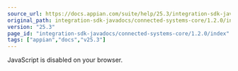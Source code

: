 ```yaml
---
source_url: https://docs.appian.com/suite/help/25.3/integration-sdk-javadocs/connected-systems-core/1.2.0/index.html
original_path: integration-sdk-javadocs/connected-systems-core/1.2.0/index.html
version: "25.3"
page_id: "integration-sdk-javadocs/connected-systems-core/1.2.0/index"
tags: ["appian","docs","v25.3"]
---
```



JavaScript is disabled on your browser.